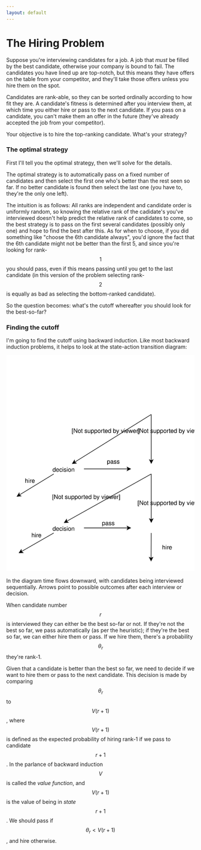 ```yaml
---
layout: default
---
```


# The Hiring Problem

Suppose you're interviewing candidates for a job.  A job that _must_ be filled by the best candidate, otherwise your company is bound to fail.  The candidates you have lined up are top-notch, but this means they have offers on the table from your competitor, and they'll take those offers unless you hire them on the spot.

Candidates are rank-able, so they can be sorted ordinally according to how fit they are.  A candidate's fitness is determined after you interview them, at which time you either hire or pass to the next candidate.  If you pass on a candidate, you can't make them an offer in the future (they've already accepted the job from your competitor).

Your objective is to hire the top-ranking candidate.  What's your strategy?

### The optimal strategy

First I'll tell you the optimal strategy, then we'll solve for the details.

The optimal strategy is to automatically pass on a fixed number of candidates and then select the first one who's better than the rest seen so far.  If no better candidate is found then select the last one (you have to, they're the only one left).

The intuition is as follows: All ranks are independent and candidate order is uniformly random, so knowing the relative rank of the cadidate's you've interviewed doesn't help predict the relative rank of candidates to come, so the best strategy is to pass on the first several candidates (possibly only one) and hope to find the best after this.  As for when to choose, if you did something like "choose the 6th candidate always", you'd ignore the fact that the 6th candidate might not be better than the first 5, and since you're looking for rank-$$1$$ you should pass, even if this means passing until you get to the last candidate (in this version of the problem selecting rank-$$2$$ is equally as bad as selecting the bottom-ranked candidate).

So the question becomes: what's the cutoff whereafter you should look for the best-so-far?

### Finding the cutoff

I'm going to find the cutoff using backward induction.  Like most backward induction problems, it helps to look at the state-action transition diagram:

<center><img src="hiring-problem/state-action-diagram.svg" type="image/svg+xml"></center>



In the diagram time flows downward, with candidates being interviewed sequentially. Arrows point to possible outcomes after each interview or decision.

When candidate number $$r$$ is interviewed they can either be the best so-far or not.  If they're not the best so far, we pass automatically (as per the heuristic); if they're the best so far, we can either hire them or pass.  If we hire them, there's a probability $$\theta_{r}$$ they're rank-1.

Given that a candidate is better than the best so far, we need to decide if we want to hire them or pass to the next candidate.  This decision is made by comparing $$\theta_r$$ to $$V(r+1)$$, where $$V(r+1)$$ is defined as the expected probability of hiring rank-1 if we pass to candidate $$r+1$$.  In the parlance of backward induction $$V$$ is called the _value function_, and $$V(r+1)$$ is the value of being in _state_ $$r+1$$.  We should pass if $$\theta_r \lt V(r+1)$$, and hire otherwise.







